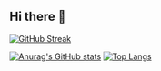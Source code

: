## Hi there 👋

[![GitHub Streak](https://streak-stats.demolab.com?user=ahnzi91&theme=chartreuse-dark&locale=ko&card_width=846)](https://git.io/streak-stats)

[![Anurag's GitHub stats](https://github-readme-stats.vercel.app/api?username=ahnzi91&theme=chartreuse-dark)](https://github.com/anuraghazra/github-readme-stats)
[![Top Langs](https://github-readme-stats.vercel.app/api/top-langs/?username=ahnzi91)](https://github.com/anuraghazra/github-readme-stats)
<!--
**ahnzi91/ahnzi91** is a ✨ _special_ ✨ repository because its `README.md` (this file) appears on your GitHub profile.

Here are some ideas to get you started:

- 🔭 I’m currently working on ...
- 🌱 I’m currently learning ...
- 👯 I’m looking to collaborate on ...
- 🤔 I’m looking for help with ...
- 💬 Ask me about ...
- 📫 How to reach me: ...
- 😄 Pronouns: ...
- ⚡ Fun fact: ...
-->
